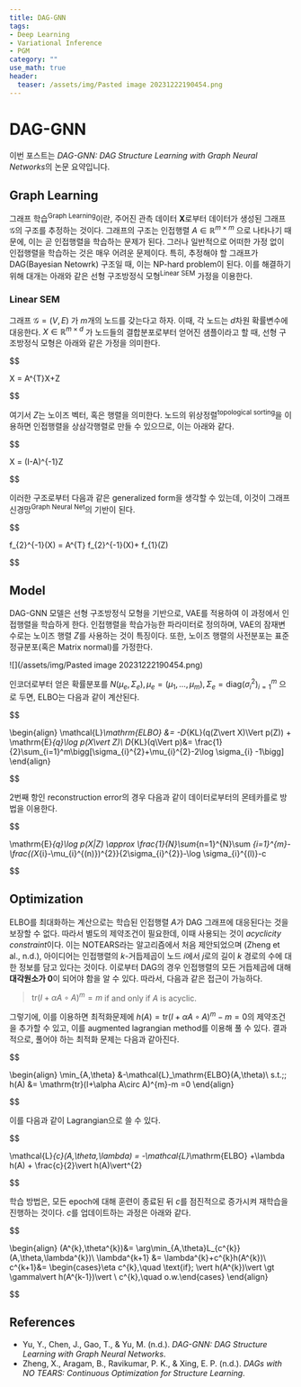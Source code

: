 ```yaml
---
title: DAG-GNN
tags: 
- Deep Learning
- Variational Inference
- PGM
category: ""
use_math: true
header: 
  teaser: /assets/img/Pasted image 20231222190454.png
---
```


# DAG-GNN

이번 포스트는 *DAG-GNN: DAG Structure Learning with Graph Neural Networks*의 논문 요약입니다.

## Graph Learning

그래프 학습<sup>Graph Learning</sup>이란, 주어진 관측 데이터 $\mathbf{X}$로부터 데이터가 생성된 그래프 $\mathcal{G}$의 구조를 추정하는 것이다. 그래프의 구조는 인접행렬 $A\in \mathbb{R}^{m\times m}$ 으로 나타나기 때문에, 이는 곧 인접행렬을 학습하는 문제가 된다. 그러나 일반적으로 어떠한 가정 없이 인접행렬을 학습하는 것은 매우 어려운 문제이다. 특히, 추정해야 할 그래프가 DAG(Bayesian Netowrk) 구조일 때, 이는 NP-hard problem이 된다. 이를 해결하기 위해 대개는 아래와 같은 선형 구조방정식 모형<sup>Linear SEM</sup> 가정을 이용한다.

### Linear SEM
그래프 $\mathcal{G}=(V,E)$ 가 $m$개의 노드를 갖는다고 하자. 이때, 각 노드는 $d$차원 확률변수에 대응한다. $X\in\mathbb{R}^{m\times d}$ 가 노드들의 결합분포로부터 얻어진 샘플이라고 할 때, 선형 구조방정식 모형은 아래와 같은 가정을 의미한다.


$$

X = A^{T}X+Z 


$$

여기서 $Z$는 노이즈 벡터, 혹은 행렬을 의미한다. 노드의 위상정렬<sup>topological sorting</sup>을 이용하면 인접행렬을 상삼각행렬로 만들 수 있으므로, 이는 아래와 같다.


$$

X = (I-A)^{-1}Z


$$

이러한 구조로부터 다음과 같은 generalized form을 생각할 수 있는데, 이것이 그래프 신경망<sup>Graph Neural Net</sup>의 기반이 된다.


$$

f_{2}^{-1}(X) = A^{T} f_{2}^{-1}(X)+ f_{1}(Z)


$$

## Model

DAG-GNN 모델은 선형 구조방정식 모형을 기반으로, VAE를 적용하여 이 과정에서 인접행렬을 학습하게 한다. 인접행렬을 학습가능한 파라미터로 정의하며, VAE의 잠재변수로는 노이즈 행렬 $Z$를 사용하는 것이 특징이다. 또한, 노이즈 행렬의 사전분포는 표준정규분포(혹은 Matrix normal)를 가정한다.

![](/assets/img/Pasted image 20231222190454.png)

인코더로부터 얻은 확률분포를 $N(\mu_{e},\Sigma_{e}), \mu_{e}=(\mu_{1},\ldots,\mu_{m}),  \Sigma_{e}=\mathrm{diag}(\sigma_{i}^{2})_{i=1}^{m}$ 으로 두면, ELBO는 다음과 같이 계산된다.

$$

\begin{align}
\mathcal{L}_\mathrm{ELBO} &= -D_{KL}(q(Z\vert X)\Vert p(Z)) + \mathrm{E}_{q}\log p(X\vert Z)\\
D_{KL}(q\Vert p)&= \frac{1}{2}\sum_{i=1}^m\bigg[\sigma_{i}^{2}+\mu_{i}^{2}-2\log \sigma_{i} -1\bigg]
\end{align}


$$

2번째 항인 reconstruction error의 경우 다음과 같이 데이터로부터의 몬테카를로 방법을 이용한다.


$$

\mathrm{E}_{q}\log p(X|Z) \approx \frac{1}{N}\sum_{n=1}^{N}\sum _{i=1}^{m}-\frac{(X_{i}-\mu_{i}^{(n)})^{2}}{2\sigma_{i}^{2}}-\log \sigma_{i}^{(l)}-c


$$


## Optimization

ELBO를 최대화하는 계산으로는 학습된 인접행렬 $A$가 DAG 그래프에 대응된다는 것을 보장할 수 없다. 따라서 별도의 제약조건이 필요한데, 이때 사용되는 것이 *acyclicity constraint*이다. 이는 NOTEARS라는 알고리즘에서 처음 제안되었으며 (Zheng et al., n.d.), 아이디어는 인접행렬의 $k$-거듭제곱이 노드 $i$에서 $j$로의 길이 $k$ 경로의 수에 대한 정보를 담고 있다는 것이다. 이로부터 DAG의 경우 인접행렬의 모든 거듭제곱에 대해 **대각원소가 0**이 되어야 함을 알 수 있다. 따라서, 다음과 같은 접근이 가능하다.

> $\mathrm{tr}(I+\alpha A\circ A)^{m}=m$ if and only if $A$ is acyclic.

그렇기에, 이를 이용하면 최적화문제에 $h(A)=\mathrm{tr}(I+\alpha A\circ A)^{m}-m =0$의 제약조건을 추가할 수 있고, 이를 augmented lagrangian method를 이용해 풀 수 있다. 결과적으로, 풀어야 하는 최적화 문제는 다음과 같아진다.

$$

\begin{align}
\min_{A,\theta} &-\mathcal{L}_\mathrm{ELBO}(A,\theta)\\
s.t.\;\; h(A) &= \mathrm{tr}(I+\alpha A\circ A)^{m}-m =0
\end{align}


$$

이를 다음과 같이 Lagrangian으로 쓸 수 있다.


$$

\mathcal{L}_{c}(A,\theta,\lambda) = -\mathcal{L}_\mathrm{ELBO} +\lambda h(A) + \frac{c}{2}\vert h(A)\vert^{2}


$$

학습 방법은, 모든 epoch에 대해 훈련이 종료된 뒤 $c$를 점진적으로 증가시켜 재학습을 진행하는 것이다. $c$를 업데이트하는 과정은 아래와 같다.


$$

\begin{align}
(A^{k},\theta^{k})&= \arg\min_{A,\theta}L_{c^{k}}(A,\theta,\lambda^{k})\\
\lambda^{k+1} &= \lambda^{k}+c^{k}h(A^{k})\\
c^{k+1}&= \begin{cases}\eta c^{k},\quad \text{if}\; \vert h(A^{k})\vert \gt \gamma\vert h(A^{k-1})\vert \\
c^{k},\quad o.w.\end{cases}
\end{align}


$$

## References
- Yu, Y., Chen, J., Gao, T., & Yu, M. (n.d.). _DAG-GNN: DAG Structure Learning with Graph Neural Networks_.
- Zheng, X., Aragam, B., Ravikumar, P. K., & Xing, E. P. (n.d.). _DAGs with NO TEARS: Continuous Optimization for Structure Learning_.